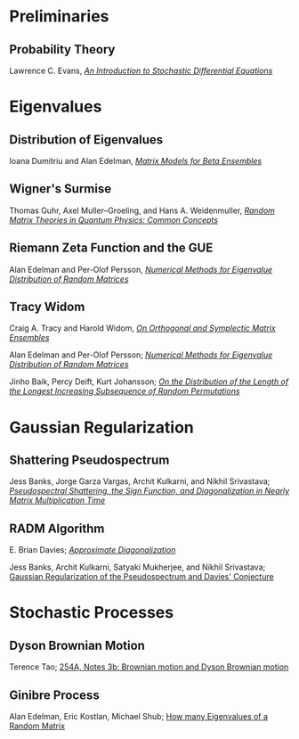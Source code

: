 # Preliminaries

## Probability Theory

Lawrence C. Evans, [*An Introduction to Stochastic Differential Equations*](https://bookstore.ams.org/mbk-82)

# Eigenvalues


## Distribution of Eigenvalues

Ioana Dumitriu and Alan Edelman, [*Matrix Models for Beta Ensembles*](https://arxiv.org/abs/math-ph/0206043)


## Wigner's Surmise

Thomas Guhr, Axel Muller–Groeling, and Hans A. Weidenmuller, [*Random Matrix Theories in Quantum Physics: Common Concepts*](https://arxiv.org/abs/cond-mat/9707301)

## Riemann Zeta Function and the GUE

Alan Edelman and Per-Olof Persson, [*Numerical Methods for Eigenvalue Distribution of Random Matrices*](https://arxiv.org/abs/math-ph/0501068)

## Tracy Widom 

Craig A. Tracy and Harold Widom, [*On Orthogonal and Symplectic Matrix Ensembles*](https://arxiv.org/abs/solv-int/9509007)

Alan Edelman and Per-Olof Persson; [*Numerical Methods for Eigenvalue Distribution of Random Matrices*](https://arxiv.org/abs/math-ph/0501068)

Jinho Baik, Percy Deift, Kurt Johansson; [*On the Distribution of the Length of the Longest Increasing Subsequence of Random Permutations*](https://arxiv.org/abs/math/9810105)

# Gaussian Regularization

## Shattering Pseudospectrum

Jess Banks, Jorge Garza Vargas, Archit Kulkarni, and Nikhil Srivastava; [*Pseudospectral Shattering, the Sign Function, and Diagonalization in Nearly Matrix Multiplication Time*](https://arxiv.org/abs/1912.08805)


## RADM Algorithm

E. Brian Davies; [*Approximate Diagonalization*](https://epubs.siam.org/doi/10.1137/060659909)

Jess Banks, Archit Kulkarni, Satyaki Mukherjee, and Nikhil Srivastava; [Gaussian Regularization of the Pseudospectrum and Davies' Conjecture](https://arxiv.org/abs/1906.11819)

# Stochastic Processes

## Dyson Brownian Motion

Terence Tao; [254A, Notes 3b: Brownian motion and Dyson Brownian motion](https://terrytao.wordpress.com/2010/01/18/254a-notes-3b-brownian-motion-and-dyson-brownian-motion/)

## Ginibre Process

Alan Edelman, Eric Kostlan, Michael Shub; [How many Eigenvalues of a Random Matrix](https://www.jstor.org/stable/2152729?seq=1)




